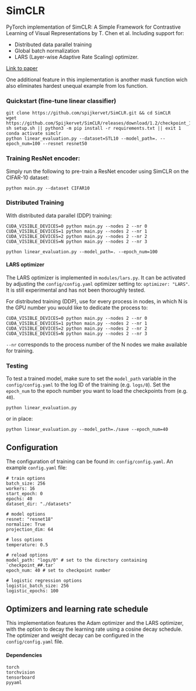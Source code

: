 # SimCLR
PyTorch implementation of SimCLR: A Simple Framework for Contrastive Learning of Visual Representations by T. Chen et al.
Including support for:
- Distributed data parallel training
- Global batch normalization
- LARS (Layer-wise Adaptive Rate Scaling) optimizer.

[Link to paper](https://arxiv.org/pdf/2002.05709.pdf)

One additional feature in this implementation is another mask function wich also eliminates hardest unequal example from los function.


### Quickstart (fine-tune linear classifier)
<!-- This downloads a pre-trained model and trains the linear classifier, which should receive an accuracy of ±`82.9%` on the STL-10 test set. -->
```
git clone https://github.com/spijkervet/SimCLR.git && cd SimCLR
wget https://github.com/Spijkervet/SimCLR/releases/download/1.2/checkpoint_100.tar
sh setup.sh || python3 -m pip install -r requirements.txt || exit 1
conda activate simclr
python linear_evaluation.py --dataset=STL10 --model_path=. --epoch_num=100 --resnet resnet50
```

<!-- #### CPU
```
wget https://github.com/Spijkervet/SimCLR/releases/download/1.1/checkpoint_100.tar -O checkpoint_100.tar
python linear_evaluation.py --model_path=. --epoch_num=100 --resnet=resnet18 --logistic_batch_size=32
``` -->
<!-- 
### `simclr` package
SimCLR for PyTorch is now available as a Python package! Simply run and use it in your project:
```
pip install simclr
``` -->

<!-- You can then simply import SimCLR:
```
from simclr import SimCLR

encoder = ResNet(...)
projection_dim = 64
n_features = encoder.fc.in_features  # get dimensions of last fully-connected layer
model = SimCLR(encoder, projection_dim, n_features)
``` -->

### Training ResNet encoder:
Simply run the following to pre-train a ResNet encoder using SimCLR on the CIFAR-10 dataset:
```
python main.py --dataset CIFAR10
```

### Distributed Training
With distributed data parallel (DDP) training:
```
CUDA_VISIBLE_DEVICES=0 python main.py --nodes 2 --nr 0
CUDA_VISIBLE_DEVICES=1 python main.py --nodes 2 --nr 1
CUDA_VISIBLE_DEVICES=2 python main.py --nodes 2 --nr 2
CUDA_VISIBLE_DEVICES=N python main.py --nodes 2 --nr 3
```


<!-- ### Results
These are the top-1 accuracy of linear classifiers trained on the (frozen) representations learned by SimCLR:

| Method  | Batch Size | ResNet | Projection output dimensionality | Epochs | Optimizer | STL-10 | CIFAR-10
| ------------- | ------------- | ------------- | ------------- | ------------- | ------------- | ------------- | ------------- |
| SimCLR + Linear eval. | 256 | ResNet50 | 64 | 100 | Adam | **0.829** | **0.833** | 
| SimCLR + Linear eval. | 256 | ResNet50 | 64 | 100 | LARS | 0.783 | - | 
| SimCLR + Linear eval. | 256 | ResNet18 | 64 | 100 |  Adam | 0.765  | - |
| SimCLR + Linear eval. | 256 | ResNet18 | 64 | 40 | Adam | 0.719  | - |
| SimCLR + Linear eval. | 512 | ResNet18 | 64 | 40 | Adam | 0.71 | - |
| Logistic Regression | - | - | - | 40 | Adam | 0.358 | 0.389 | -->


<!-- 
### Pre-trained models
| ResNet (batch_size, epochs) | Optimizer | STL-10 Top-1 |
| ------------- | ------------- | ------------- |
| [ResNet50 (256, 100)](https://github.com/Spijkervet/SimCLR/releases/download/1.2/checkpoint_100.tar) | Adam | **0.829** |
| [ResNet18 (256, 100)](https://github.com/Spijkervet/SimCLR/releases/download/1.1/checkpoint_100.tar) | Adam | 0.765 |
| [ResNet18 (256, 40)](https://github.com/Spijkervet/SimCLR/releases/download/1.0/checkpoint_40.tar) | Adam | 0.719 | -->

`python linear_evaluation.py --model_path=. --epoch_num=100`

#### LARS optimizer
The LARS optimizer is implemented in `modules/lars.py`. It can be activated by adjusting the `config/config.yaml` optimizer setting to: `optimizer: "LARS"`. It is still experimental and has not been thoroughly tested.

<!-- ## What is SimCLR?
SimCLR is a "simple framework for contrastive learning of visual representations". The contrastive prediction task is defined on pairs of augmented examples, resulting in 2N examples per minibatch. Two augmented versions of an image are considered as a correlated, "positive" pair (x_i and x_j). The remaining 2(N - 1) augmented examples are considered negative examples. The contrastive prediction task aims to identify x_j in the set of negative examples for a given x_i. -->

<!-- <p align="center">
  <img src="https://github.com/Spijkervet/SimCLR/blob/master/media/architecture.png?raw=true" width="500"/>
</p>
 -->
<!-- ## Usage
Run the following command to setup a conda environment:
```
sh setup.sh
conda activate simclr
```

Or alternatively with pip:
```
pip install -r requirements.txt
```

Then, simply run for single GPU or CPU training:
```
python main.py
``` -->

For distributed training (DDP), use for every process in nodes, in which N is the GPU number you would like to dedicate the process to:
```
CUDA_VISIBLE_DEVICES=0 python main.py --nodes 2 --nr 0
CUDA_VISIBLE_DEVICES=1 python main.py --nodes 2 --nr 1
CUDA_VISIBLE_DEVICES=2 python main.py --nodes 2 --nr 2
CUDA_VISIBLE_DEVICES=N python main.py --nodes 2 --nr 3
```

`--nr` corresponds to the process number of the N nodes we make available for training.

### Testing
To test a trained model, make sure to set the `model_path` variable in the `config/config.yaml` to the log ID of the training (e.g. `logs/0`).
Set the `epoch_num` to the epoch number you want to load the checkpoints from (e.g. `40`).

```
python linear_evaluation.py
```

or in place:
```
python linear_evaluation.py --model_path=./save --epoch_num=40
```


## Configuration
The configuration of training can be found in: `config/config.yaml`. An example `config.yaml` file:
```
# train options
batch_size: 256
workers: 16
start_epoch: 0
epochs: 40
dataset_dir: "./datasets"

# model options
resnet: "resnet18"
normalize: True
projection_dim: 64

# loss options
temperature: 0.5

# reload options
model_path: "logs/0" # set to the directory containing `checkpoint_##.tar` 
epoch_num: 40 # set to checkpoint number

# logistic regression options
logistic_batch_size: 256
logistic_epochs: 100
```

<!-- ## Logging and TensorBoard
To view results in TensorBoard, run:
```
tensorboard --logdir runs
``` -->

## Optimizers and learning rate schedule
This implementation features the Adam optimizer and the LARS optimizer, with the option to decay the learning rate using a cosine decay schedule. The optimizer and weight decay can be configured in the `config/config.yaml` file.
<!-- <p align="center">
  <img src="https://github.com/Spijkervet/SimCLR/blob/master/media/lr_cosine_decay_schedule.png?raw=true" width="400"/>
</p> -->

#### Dependencies
```
torch
torchvision
tensorboard
pyyaml
```
